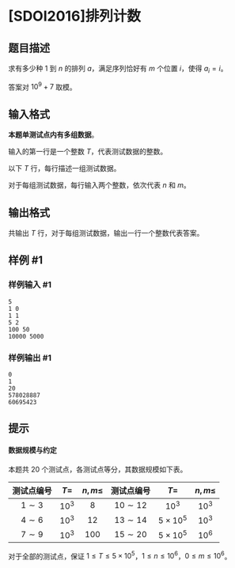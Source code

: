 # [SDOI2016]排列计数

## 题目描述

求有多少种 $1$ 到 $n$ 的排列 $a$，满足序列恰好有 $m$ 个位置 $i$，使得 $a_i = i$。

答案对 $10^9 + 7$ 取模。

## 输入格式

**本题单测试点内有多组数据**。

输入的第一行是一个整数 $T$，代表测试数据的整数。

以下 $T$ 行，每行描述一组测试数据。

对于每组测试数据，每行输入两个整数，依次代表 $n$ 和 $m$。

## 输出格式

共输出 $T$ 行，对于每组测试数据，输出一行一个整数代表答案。

## 样例 #1

### 样例输入 #1
```
5
1 0
1 1
5 2
100 50
10000 5000
```

### 样例输出 #1

```
0
1
20
578028887
60695423
```

## 提示

#### 数据规模与约定

本题共 20 个测试点，各测试点等分，其数据规模如下表。

| 测试点编号 | $T =$  | $n, m \leq$ |  测试点编号  |      $T =$      | $n, m \leq$ |
| :--------: | :----: | :---------: | :----------: | :-------------: | :---------: |
| $1\sim 3$  | $10^3$ |     $8$     | $10 \sim 12$ |     $10^3$      |   $10^3$    |
| $4 \sim 6$ | $10^3$ |    $12$     | $13 \sim 14$ | $5 \times 10^5$ |   $10^3$    |
| $7 \sim 9$ | $10^3$ |    $100$    | $15 \sim 20$ | $5 \times 10^5$ |   $10^6$    |

对于全部的测试点，保证 $1 \leq T \leq 5 \times 10^5$，$1 \leq n \leq 10^6$，$0 \leq m \leq 10^6$。
